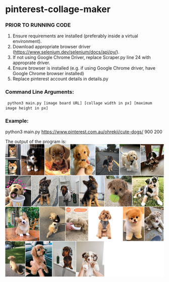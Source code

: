 # pinterest-collage-maker

### PRIOR TO RUNNING CODE
1. Ensure requirements are installed (preferably inside a virtual environment).
2. Download appropriate browser driver (https://www.selenium.dev/selenium/docs/api/py/).
3. If not using Google Chrome Driver, replace Scraper.py line 24 with approprate driver.
4. Ensure browser is installed (e.g. if using Google Chrome driver, have Google Chrome browser installed)
5. Replace pinterest account details in details.py

### Command Line Arguments:

     python3 main.py [image board URL] [collage width in px] [maximum image height in px]
     
### Example:

python3 main.py https://www.pinterest.com.au/ohrekii/cute-dogs/ 900 200

The output of the program is:
![example image of collage](https://github.com/samantha-tran/pinterest-collage-maker/blob/main/collage.png?raw=true)